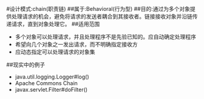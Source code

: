 #设计模式:chain(职责链)
##属于:Behavioral(行为型)
##目的:通过为多个对象提供处理请求的机会，避免将请求的发送者耦合到其接收者。链接接收对象并沿链传递请求，直到对象处理它。
##适用范围
- 多个对象可以处理请求，并且处理程序不是先验已知的。应自动确定处理程序
- 希望向几个对象之一发出请求，而不明确指定接收方
- 应动态指定可以处理请求的对象集

##现实中的例子
- java.util.logging.Logger#log()
- Apache Commons Chain
- javax.servlet.Filter#doFilter()
